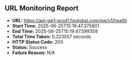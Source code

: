 ## URL Monitoring Report

- **URL:** https://api-gw1-prod1.fisglobal.com/gw/v1/health
- **Start Time:** 2025-06-25T15:19:47.375801
- **End Time:** 2025-06-25T15:19:47.599358
- **Total Time Taken:** 0.223557 seconds
- **HTTP Status Code:** 200
- **Status:** Success
- **Failure Reason:** N/A
